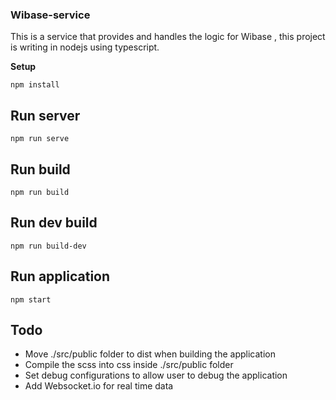 ### Wibase-service

This is a service that provides and handles the logic for Wibase , this project is writing in nodejs using typescript.

**Setup**

```
npm install
```

**Run server**
---
```
npm run serve
```

**Run build**
---
```
npm run build
```

**Run dev build**
---
```
npm run build-dev
```

**Run application**
---
```
npm start
```

**Todo**
---
 * Move ./src/public folder to dist when building the application
 * Compile the scss into css inside ./src/public folder
 * Set debug configurations to allow user to debug the application
 * Add Websocket.io for real time data

